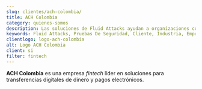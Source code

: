 ```yaml
---
slug: clientes/ach-colombia/
title: ACH Colombia
category: quienes-somos
description: Las soluciones de Fluid Attacks ayudan a organizaciones como ACH Colombia a identificar vulnerabilidades de seguridad en sus sistemas y gestionar sus superficies de ataque.
keywords: Fluid Attacks, Pruebas De Seguridad, Cliente, Industria, Empresa, Organizacion, Pentesting, Hacking Etico, ACH Colombia
clientlogo: logo-ach-colombia
alt: Logo ACH Colombia
client: si
filter: fintech
---
```


**ACH Colombia** es una empresa *fintech* líder en soluciones
para transferencias digitales de dinero y pagos electrónicos.
